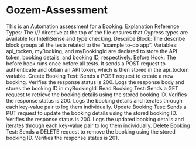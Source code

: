# Gozem-Assessment
This is an Automation assessment for a Booking.
Explanation
Reference Types: The /// <reference types="cypress" /> directive at the top of the file ensures that Cypress types are available for IntelliSense and type checking.
Describe Block: The describe block groups all the tests related to the “example to-do app”.
Variables: api_tocken, myBooking, and myBookingId are declared to store the API token, booking details, and booking ID, respectively.
Before Hook: The before hook runs once before all tests. It sends a POST request to authenticate and obtain an API token, which is then stored in the api_tocken variable.
Create Booking Test:
Sends a POST request to create a new booking.
Verifies the response status is 200.
Logs the response body and stores the booking ID in myBookingId.
Read Booking Test:
Sends a GET request to retrieve the booking details using the stored booking ID.
Verifies the response status is 200.
Logs the booking details and iterates through each key-value pair to log them individually.
Update Booking Test:
Sends a PUT request to update the booking details using the stored booking ID.
Verifies the response status is 200.
Logs the updated booking details and iterates through each key-value pair to log them individually.
Delete Booking Test:
Sends a DELETE request to remove the booking using the stored booking ID.
Verifies the response status is 201.
